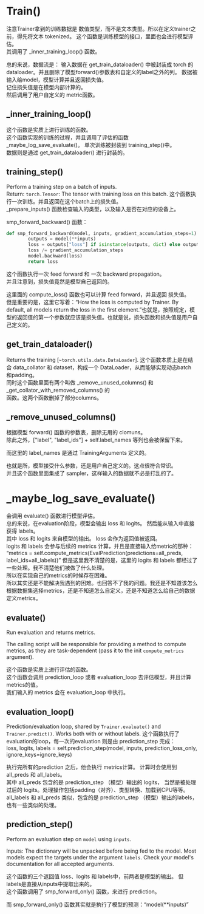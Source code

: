 

# Train()
注意Trainer拿到的训练数据是 数值类型，而不是文本类型。所以在定义trainer之前，得先将文本 tokenized。 
这个函数是训练模型的接口，里面也会进行模型评估。  
其调用了 _inner_training_loop() 函数。

总的来说，数据流是：
输入数据在 get_train_dataloader() 中被封装成 torch 的 dataloader。并且删除了模型forward()参数表和自定义的label之外的列。
数据被输入给model，模型计算并且返回损失值。  
记住损失值是在模型内部计算的。  
然后调用了用户自定义的 metric函数。

## _inner_training_loop()
这个函数是实质上进行训练的函数。  
这个函数实现的训练的过程，并且调用了评估的函数 _maybe_log_save_evaluate()。
单次训练被封装到 training_step()中。  
数据则是通过 get_train_dataloader() 进行封装的。  

## training_step()

Perform a training step on a batch of inputs.  
Return: `torch.Tensor`: The tensor with training loss on this batch.
这个函数执行一次训练。并且返回在这个batch上的损失值。  
_prepare_inputs() 函数检查输入的类型，以及输入是否在对应的设备上。  

smp_forward_backward() 函数：
```python
def smp_forward_backward(model, inputs, gradient_accumulation_steps=1):
        outputs = model(**inputs)
        loss = outputs["loss"] if isinstance(outputs, dict) else outputs[0]
        loss /= gradient_accumulation_steps
        model.backward(loss)
        return loss
```
这个函数执行一次 feed forward 和 一次 backward propagation。  
并且注意到，损失值竟然是模型自己返回的。  

这里面的 compute_loss() 函数也可以计算 feed forward，并且返回 损失值。  
但是重要的是，这里它写着：“How the loss is computed by Trainer. By default, all models return the loss in the first element.”也就是，按照规定，模型的返回值的第一个参数就应该是损失值。也就是说，损失函数和损失值是用户自己定义的。  


## get_train_dataloader()
Returns the training [`~torch.utils.data.DataLoader`].
这个函数本质上是在结合 data_collator 和 dataset，构成一个 DataLoader，从而能够实现动态batch 和padding。  
同时这个函数里面有两个叫做 _remove_unused_columns() 和 _get_collator_with_removed_columns() 的  
函数。这两个函数删掉了部分columns。  

## _remove_unused_columns()
根据模型 forward() 函数的参数表，删除无用的 clomuns。  
除此之外，["label", "label_ids"] + self.label_names 等列也会被保留下来。  

而这里的 label_names 是通过 TrainingArguments 定义的。

也就是所，模型接受什么参数，还是用户自己定义的。这点很符合常识。  
并且这个函数里面集成了 sampler，这样输入的数据就不必是打乱的了。  

# _maybe_log_save_evaluate()
会调用 evaluate() 函数进行模型评估。  
总的来说，在evaluation阶段，模型会输出 loss 和 logits。 然后能从输入中直接获得 labels。  
其中 loss 和 logits 来自模型的输出。 loss 会作为返回值被返回。  
logits 和 labels 会参与后续的 metrics 计算，并且是直接输入给metric的那种：
“metrics = self.compute_metrics(EvalPrediction(predictions=all_preds, label_ids=all_labels))”
但是这里我不清楚的是，这里的 logits 和 labels 都经过了一些处理。我不清楚他们被做了什么处理。  
所以在实现自己的metrics的时候存在困难。  
所以其实还是不能解决我遇到的困难。也回答不了我的问题。我还是不知道该怎么根据数据集选择metrics，还是不知道怎么自定义，还是不知道怎么给自己的数据定义metrics。  



## evaluate()
Run evaluation and returns metrics.

The calling script will be responsible for providing a method to compute metrics, as they are task-dependent
(pass it to the init `compute_metrics` argument).

这个函数是实质上进行评估的函数。  
这个函数会调用 prediction_loop 或者 evaluation_loop 去评估模型，并且计算 metrics的值。  
我们输入的 metrics 会在 evaluation_loop 中执行。  

## evaluation_loop()
Prediction/evaluation loop, shared by `Trainer.evaluate()` and `Trainer.predict()`.
Works both with or without labels.
这个函数执行了 evaluation的loop，每一次的evaluation 则是由 prediction_step 完成：  
loss, logits, labels = self.prediction_step(model, inputs, prediction_loss_only, ignore_keys=ignore_keys)

执行完所有的prediction 之后，他会执行 metrics计算。 
计算时会使用到 all_preds 和 all_labels。  
其中 all_preds 包含的是 prediction_step （模型）输出的 logits， 当然是被处理过后的 logits。处理操作包括padding（对齐）、类型转换、加载到CPU等等。  
all_labels 和 all_preds 类似，包含的是 prediction_step （模型）输出的labels， 也有一些类似的处理。  


## prediction_step()
Perform an evaluation step on `model` using `inputs`.  

Inputs: The dictionary will be unpacked before being fed to the model. Most models expect the targets under the argument `labels`. Check your model's documentation for all accepted arguments.

这个函数的三个返回值 loss、logits 和 labels中，前两者是模型的输出。 但labels是直接从inputs中提取出来的。  
这个函数调用了 smp_forward_only() 函数，来进行 prediction。  

而 smp_forward_only() 函数其实就是执行了模型的预测：“model(**inputs)”



